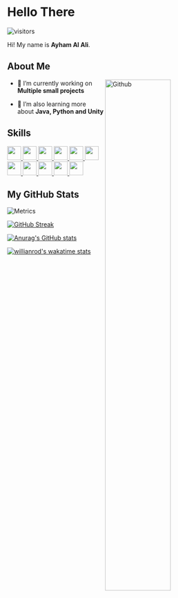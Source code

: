 <h1> Hello There </h1>
<p align='center'>

![visitors](https://visitor-badge.glitch.me/badge?page_id=AyhamAl-Ali.AyhamAl-Ali)

</p>
<div size='20px'> Hi! My name is <strong>Ayham Al Ali</strong>.
</div>

<h2> About Me</h2>

<img width="55%" align="right" alt="Github" src="https://raw.githubusercontent.com/onimur/.github/master/.resources/git-header.svg" />


- 🔭 I’m currently working on **Multiple small projects**

- 🌱 I’m also learning more about **Java, Python and Unity**

<h2> Skills </h2>
<a href= https://github.com/AyhamAl-Ali?tab=repositories&q=&type=&language=python&sort= > <img width ='32px' src ='https://raw.githubusercontent.com/rahulbanerjee26/githubAboutMeGenerator/main/icons/python.svg'> </a>
<a href= https://github.com/AyhamAl-Ali?tab=repositories&q=&type=&language=javascript&sort= > <img width ='32px' src ='https://raw.githubusercontent.com/rahulbanerjee26/githubAboutMeGenerator/main/icons/javascript.svg'> </a>
<a href= https://github.com/AyhamAl-Ali?tab=repositories&q=&type=&language=cpp&sort= > <img width ='32px' src ='https://raw.githubusercontent.com/rahulbanerjee26/githubAboutMeGenerator/main/icons/cpp.svg'> </a>
<a href= https://github.com/AyhamAl-Ali?tab=repositories&q=&type=&language=java&sort= > <img width ='32px' src ='https://raw.githubusercontent.com/rahulbanerjee26/githubAboutMeGenerator/main/icons/java.svg'> </a>
<a href= https://github.com/AyhamAl-Ali?tab=repositories&q=&type=&language=csharp&sort= > <img width ='32px' src ='https://raw.githubusercontent.com/rahulbanerjee26/githubAboutMeGenerator/main/icons/csharp.svg'> </a>
<a href= https://github.com/AyhamAl-Ali?tab=repositories&q=&type=&language=unity&sort= > <img width ='32px' src ='https://raw.githubusercontent.com/rahulbanerjee26/githubAboutMeGenerator/main/icons/unity.svg'> </a>
<a href= https://github.com/AyhamAl-Ali?tab=repositories&q=&type=&language=nodejs&sort= > <img width ='32px' src ='https://raw.githubusercontent.com/rahulbanerjee26/githubAboutMeGenerator/main/icons/nodejs.svg'> </a>
<a href= https://github.com/AyhamAl-Ali?tab=repositories&q=&type=&language=html&sort= > <img width ='32px' src ='https://raw.githubusercontent.com/rahulbanerjee26/githubAboutMeGenerator/main/icons/html.svg'> </a>
<a href= https://github.com/AyhamAl-Ali?tab=repositories&q=&type=&language=css&sort= > <img width ='32px' src ='https://raw.githubusercontent.com/rahulbanerjee26/githubAboutMeGenerator/main/icons/css.svg'> </a>
<a href= https://github.com/AyhamAl-Ali?tab=repositories&q=&type=&language=electron&sort= > <img width ='32px' src ='https://raw.githubusercontent.com/rahulbanerjee26/githubAboutMeGenerator/main/icons/electron.svg'> </a>
<a href= https://github.com/AyhamAl-Ali?tab=repositories&q=&type=&language=linux&sort= > <img width ='32px' src ='https://raw.githubusercontent.com/rahulbanerjee26/githubAboutMeGenerator/main/icons/linux.svg'> </a>



<h2> My GitHub Stats </h2>

![Metrics](https://metrics.lecoq.io/AyhamAl-Ali?template=terminal&base.header=0&base.activity=0&base.repositories=0&base.metadata=0&languages=1&languages.limit=8&languages.colors=github&languages.threshold=0%25&config.timezone=America%2FToronto)

 [![GitHub Streak](http://github-readme-streak-stats.herokuapp.com?user=AyhamAl-Ali&theme=merko)](https://www.opg4mers.com)
 
 
[![Anurag's GitHub stats](https://github-readme-stats.vercel.app/api?username=AyhamAl-Ali&count_private=true&show_icons=true&theme=merko&include_all_commits=true)](https://www.opg4mers.com)

[![willianrod's wakatime stats](https://github-readme-stats.vercel.app/api/wakatime?username=ayhamalali&langs_count=8&layout=compact&theme=merko)](https://github.com/anuraghazra/github-readme-stats)

